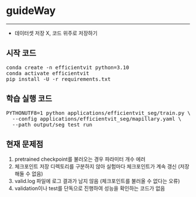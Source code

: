 # guideWay
---
* 데이터셋 저장 X, 코드 위주로 저장하기

## 시작 코드
<pre>conda create -n efficientvit python=3.10
conda activate efficientvit
pip install -U -r requirements.txt  </pre>

## 학습 실행 코드
<pre>PYTHONUTF8=1 python applications/efficientvit_seg/train.py \
  --config applications/efficientvit_seg/mapillary.yaml \
  --path output/seg_test_run  </pre>

## 현재 문제점
1. pretrained checkpoint를 불러오는 경우 파라미터 개수 에러
2. 체크포인트 저장 디렉토리를 구분하지 않아 실험마다 체크포인트가 계속 갱신 (저장해둘 수 없음)
3. valid.log 파일에 로그 결과가 남지 않음 (체크포인트를 불러올 수 없다는 오류)
4. validation이나 test를 단독으로 진행하여 성능을 확인하는 코드가 없음
